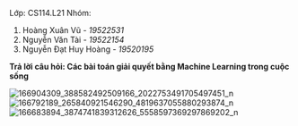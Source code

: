 Lớp: CS114.L21
Nhóm:
1. Hoàng Xuân Vũ - *19522531*
2. Nguyễn Văn Tài - *19522154*
3. Nguyễn Đạt Huy Hoàng - *19520195* 

**Trả lời câu hỏi: Các bài toán giải quyết bằng Machine Learning trong cuộc sống**

![166904309_388582492509166_2022753491705497451_n](https://user-images.githubusercontent.com/80016453/112795386-a0a93200-9092-11eb-95d0-c38c2c955328.jpg)
![166792189_265840921546290_4819637055880293874_n](https://user-images.githubusercontent.com/80016453/112795388-a272f580-9092-11eb-969b-6bb2e2e18d5b.jpg)
![166683894_3874741839312626_5558597369297869202_n](https://user-images.githubusercontent.com/80016453/112795391-a272f580-9092-11eb-81dc-0985b70913a5.jpg)
